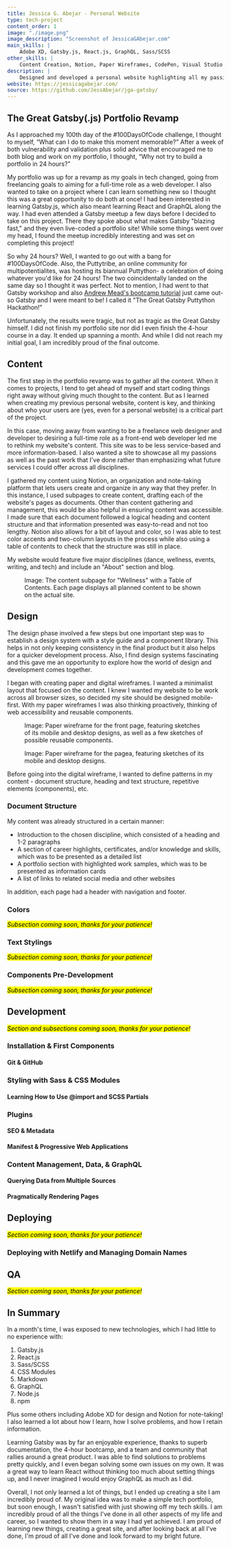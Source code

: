 ```yaml
---
title: Jessica G. Abejar - Personal Website
type: tech-project
content_order: 1
image: "./image.png"
image_description: "Screenshot of JessicaGAbejar.com"
main_skills: |
    Adobe XD, Gatsby.js, React.js, GraphQL, Sass/SCSS
other_skills: |
    Content Creation, Notion, Paper Wireframes, CodePen, Visual Studio Code, Node.js, npm, JSON, Markdown, CSS Modules, Chrome DevTools, GraphiQL, OneGraph Explorer, Git, GitHub, Netlify, DreamHost, ChromeVox, VoiceOver, WAVE Accessibility Checker, AChecker, Lighthouse
description: |
    Designed and developed a personal website highlighting all my passions and interests as well as my past achievements.
website: https://jessicagabejar.com/
source: https://github.com/JessAbejar/jga-gatsby/
---
```


## The Great Gatsby(.js) Portfolio Revamp

As I approached my 100th day of the #100DaysOfCode challenge, I thought to myself, “What can I do to make this moment memorable?” After a week of both vulnerability and validation plus solid advice that encouraged me to both blog and work on my portfolio, I thought, “Why not try to build a portfolio in 24 hours?”

My portfolio was up for a revamp as my goals in tech changed, going from freelancing goals to aiming for a full-time role as a web developer. I also wanted to take on a project where I can learn something new so I thought this was a great opportunity to do both at once! I had been interested in learning Gatsby.js, which also meant learning React and GraphQL along the way. I had even attended a Gatsby meetup a few days before I decided to take on this project. There they spoke about what makes Gatsby "blazing fast," and they even live-coded a portfolio site! While some things went over my head, I found the meetup incredibly interesting and was set on completing this project!

So why 24 hours? Well, I wanted to go out with a bang for #100DaysOfCode. Also, the Puttytribe, an online community for multipotentialites, was hosting its biannual Puttython- a celebration of doing whatever you'd like for 24 hours! The two coincidentally landed on the same day so I thought it was perfect. Not to mention, I had went to that Gatsby workshop and also [Andrew Mead's bootcamp tutorial](https://www.youtube.com/watch?v=8t0vNu2fCCM) just came out- so Gatsby and I were meant to be! I called it "The Great Gatsby Puttython Hackathon!"  

Unfortunately, the results were tragic, but not as tragic as the Great Gatsby himself. I did not finish my portfolio site nor did I even finish the 4-hour course in a day. It ended up spanning a month. And while I did not reach my initial goal, I am incredibly proud of the final outcome.

## Content

The first step in the portfolio revamp was to gather all the content. When it comes to projects, I tend to get ahead of myself and start coding things right away without giving much thought to the content. But as I learned when creating my previous personal website, content is key, and thinking about who your users are (yes, even for a personal website) is a critical part of the project.

In this case, moving away from wanting to be a freelance web designer and developer to desiring a full-time role as a front-end web developer led me to rethink my website's content. This site was to be less service-based and more information-based. I also wanted a site to showcase all my passions as well as the past work that I've done rather than emphasizing what future services I could offer across all disciplines. 

I gathered my content using Notion, an organization and note-taking platform that lets users create and organize in any way that they prefer. In this instance, I used subpages to create content, drafting each of the website's pages as documents. Other than content gathering and management, this would be also helpful in ensuring content was accessible. I made sure that each document followed a logical heading and content structure and that information presented was easy-to-read and not too lengthy. Notion also allows for a bit of layout and color, so I was able to test color accents and two-column layouts in the process while also using a table of contents to check that the structure was still in place.

My website would feature five major disciplines (dance, wellness, events, writing, and tech) and include an "About" section and blog.

<figure>
    <img src="./jga-001.png" alt="">
    <figcaption>Image: The content subpage for "Wellness" with a Table of Contents. Each page displays all planned content to be shown on the actual site.</figcaption>
</figure>

## Design

The design phase involved a few steps but one important step was to establish a design system with a style guide and a component library. This helps in not only keeping consistency in the final product but it also helps for a quicker development process. Also, I find design systems fascinating and this gave me an opportunity to explore how the world of design and development comes together.

I began with creating paper and digital wireframes. I wanted a minimalist layout that focused on the content. I knew I wanted my website to be work across all browser sizes, so decided my site should be designed mobile-first. With my paper wireframes I was also thinking proactively, thinking of web accessibility and reusable components.

<figure>
    <img src="./jga-002.png" alt="">
    <figcaption>Image: Paper wireframe for the front page, featuring sketches of its mobile and desktop designs, as well as a few sketches of possible reusable components.</figcaption>
</figure>

<figure>
    <img src="./jga-003.png" alt="">
    <figcaption>Image: Paper wireframe for the pagea, featuring sketches of its mobile and desktop designs.</figcaption>
</figure>

Before going into the digital wireframe, I wanted to define patterns in my content - document structure, heading and text structure, repetitive elements (components), etc. 

### Document Structure

My content was already structured in a certain manner:
- Introduction to the chosen discipline, which consisted of a heading and 1-2 paragraphs
- A section of career highlights, certificates, and/or knowledge and skills, which was to be presented as a detailed list
- A portfolio section with highlighted work samples, which was to be presented as information cards
- A list of links to related social media and other websites

In addition, each page had a header with navigation and footer. 

### Colors

<mark><em>Subsection coming soon, thanks for your patience!</em></mark>

### Text Stylings

<mark><em>Subsection coming soon, thanks for your patience!</em></mark>

### Components Pre-Development

<mark><em>Subsection coming soon, thanks for your patience!</em></mark>

## Development

<mark><em>Section and subsections coming soon, thanks for your patience!</em></mark>

### Installation & First Components

<aside>

#### Git & GitHub

</aside>

### Styling with Sass & CSS Modules

<aside>

#### Learning How to Use @import and SCSS Partials

</aside>

### Plugins

<aside>

#### SEO & Metadata

</aside>

<aside>

#### Manifest & Progressive Web Applications

</aside>

### Content Management, Data, & GraphQL

<aside>

#### Querying Data from Multiple Sources

</aside>

<aside>

#### Pragmatically Rendering Pages

</aside>

## Deploying

<mark><em>Section coming soon, thanks for your patience!</em></mark>

### Deploying with Netlify and Managing Domain Names

## QA

<mark><em>Section coming soon, thanks for your patience!</em></mark>

## In Summary
In a month's time, I was exposed to new technologies, which I had little to no experience with: 

1. Gatsby.js
2. React.js
3. Sass/SCSS
4. CSS Modules
5. Markdown
6. GraphQL
7. Node.js
8. npm

Plus some others including Adobe XD for design and Notion for note-taking! I also learned a lot about how I learn, how I solve problems, and how I retain information.

Learning Gatsby was by far an enjoyable experience, thanks to superb documentation, the 4-hour bootcamp, and a team and community that rallies around a great product. I was able to find solutions to problems pretty quickly, and I even began solving some own issues on my own. It was a great way to learn React without thinking too much about setting things up, and I never imagined I would enjoy GraphQL as much as I did.

Overall, I not only learned a lot of things, but I ended up creating a site I am incredibly proud of. My original idea was to make a simple tech portfolio, but soon enough, I wasn't satisfied with just showing off my tech skills. I am incredibly proud of all the things I've done in all other aspects of my life and career, so I wanted to show them in a way I had yet achieved. I am proud of learning new things, creating a great site, and after looking back at all I've done, I'm proud of all I've done and look forward to my bright future.